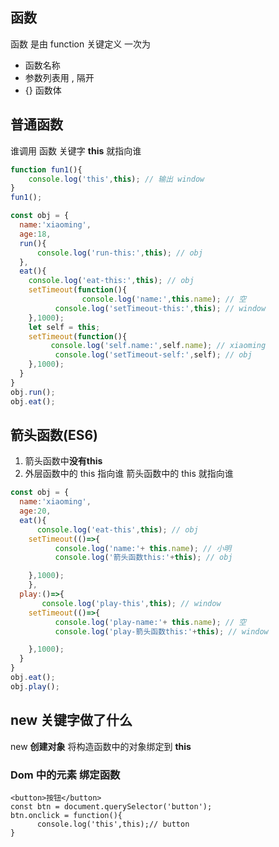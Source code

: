 ## 函数

函数 是由 function 关键定义 一次为 

- 函数名称
- 参数列表用 , 隔开
- {} 函数体

## 普通函数

谁调用 函数 关键字 **this** 就指向谁

```js
function fun1(){
    console.log('this',this); // 输出 window
}
fun1();
```

```js
const obj = {
  name:'xiaoming',
  age:18,
  run(){
      console.log('run-this:',this); // obj
  },
  eat(){
    console.log('eat-this:',this); // obj
    setTimeout(function(){
    		    console.log('name:',this.name); // 空
          console.log('setTimeout-this:',this); // window
    },1000);
    let self = this;
    setTimeout(function(){
         console.log('self.name:',self.name); // xiaoming
          console.log('setTimeout-self:',self); // obj
    },1000);
  }
}
obj.run();
obj.eat();
```

## 箭头函数(ES6)

1. 箭头函数中**没有this**
2. 外层函数中的 this 指向谁 箭头函数中的 this 就指向谁 

```js
const obj = {
  name:'xiaoming',
  age:20,
  eat(){
      console.log('eat-this',this); // obj
    setTimeout(()=>{
          console.log('name:'+ this.name); // 小明
      	  console.log('箭头函数this:'+this); // obj

    },1000);
	},
  play:()=>{
       console.log('play-this',this); // window
    setTimeout(()=>{
          console.log('play-name:'+ this.name); // 空
      	  console.log('play-箭头函数this:'+this); // window

    },1000);
  }
}
obj.eat();
obj.play();
```

## new 关键字做了什么

new **创建对象** 将构造函数中的对象绑定到 **this**

### Dom 中的元素 绑定函数 

```
<button>按钮</button>
const btn = document.querySelector('button');
btn.onclick = function(){
      console.log('this',this);// button
}
```

